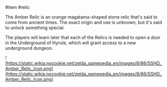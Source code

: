  #item #relic

The Amber Relic is an orange magatama-shaped stone relic that's said to come from ancient times. The exact origin and use is unknown, but it's said to unlock something special.

The players will learn later that each of the Relics is needed to open a door in the Underground of Hyrule, which will grant access to a new underground dungeon.

![https://static.wikia.nocookie.net/zelda_gamepedia_en/images/8/86/SSHD_Amber_Relic_Icon.png](https://static.wikia.nocookie.net/zelda_gamepedia_en/images/8/86/SSHD_Amber_Relic_Icon.png)